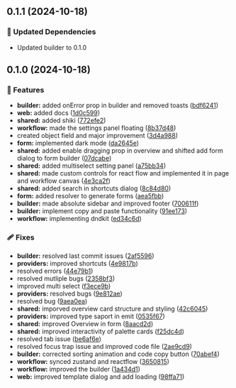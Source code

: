 ## 0.1.1 (2024-10-18)

### 🧱 Updated Dependencies

- Updated builder to 0.1.0

## 0.1.0 (2024-10-18)

### 🚀 Features

- **builder:** added onError prop in builder and removed toasts ([bdf6241](https://github.com/rhinobase/fibr/commit/bdf6241))
- **web:** added docs ([1d0c599](https://github.com/rhinobase/fibr/commit/1d0c599))
- **shared:** added shiki ([772efe2](https://github.com/rhinobase/fibr/commit/772efe2))
- **workflow:** made the settings panel floating ([8b37d48](https://github.com/rhinobase/fibr/commit/8b37d48))
- created object field and major improvement ([3d4a988](https://github.com/rhinobase/fibr/commit/3d4a988))
- **form:** implemented dark mode ([da2645e](https://github.com/rhinobase/fibr/commit/da2645e))
- **shared:** added enable dragging prop in overview and shifted add form dialog to form builder ([07dcabe](https://github.com/rhinobase/fibr/commit/07dcabe))
- **shared:** added multiselect setting panel ([a75bb34](https://github.com/rhinobase/fibr/commit/a75bb34))
- **shared:** made custom controls for react flow and implemented it in page and workflow canvas ([4e3ca2f](https://github.com/rhinobase/fibr/commit/4e3ca2f))
- **shared:** added search in shortcuts dialog ([8c84d80](https://github.com/rhinobase/fibr/commit/8c84d80))
- **form:** added resolver to generate forms ([aea5fbb](https://github.com/rhinobase/fibr/commit/aea5fbb))
- **builder:** made absolute sidebar and improved footer ([700611f](https://github.com/rhinobase/fibr/commit/700611f))
- **builder:** implement copy and paste functionality ([91ee173](https://github.com/rhinobase/fibr/commit/91ee173))
- **workflow:** implementing dndkit ([ed34c6d](https://github.com/rhinobase/fibr/commit/ed34c6d))

### 🩹 Fixes

- **builder:** resolved last commit issues ([2af5596](https://github.com/rhinobase/fibr/commit/2af5596))
- **providers:** improved shortcuts ([4e9817b](https://github.com/rhinobase/fibr/commit/4e9817b))
- resolved errors ([44e79b1](https://github.com/rhinobase/fibr/commit/44e79b1))
- resolved mutliple bugs ([2358bf3](https://github.com/rhinobase/fibr/commit/2358bf3))
- improved multi select ([f3ece9b](https://github.com/rhinobase/fibr/commit/f3ece9b))
- **providers:** resolved bugs ([9e812ae](https://github.com/rhinobase/fibr/commit/9e812ae))
- resolved bug ([9aea0ea](https://github.com/rhinobase/fibr/commit/9aea0ea))
- **shared:** imporved overview card structure and styling ([42c6045](https://github.com/rhinobase/fibr/commit/42c6045))
- **providers:** improved type saport in emit ([0535f67](https://github.com/rhinobase/fibr/commit/0535f67))
- **shared:** improved Overview in form ([8aacd2d](https://github.com/rhinobase/fibr/commit/8aacd2d))
- **shared:** improved interactivity of palette cards ([f25dc4d](https://github.com/rhinobase/fibr/commit/f25dc4d))
- resolved tab issue ([be6af6e](https://github.com/rhinobase/fibr/commit/be6af6e))
- resolved focus trap issue and improved code file ([2ae9cd9](https://github.com/rhinobase/fibr/commit/2ae9cd9))
- **builder:** corrected sorting animation and code copy button ([70abef4](https://github.com/rhinobase/fibr/commit/70abef4))
- **workflow:** synced zustand and reactflow ([3650815](https://github.com/rhinobase/fibr/commit/3650815))
- **workflow:** improved the builder ([1a434d1](https://github.com/rhinobase/fibr/commit/1a434d1))
- **web:** improved template dialog and add loading ([98ffa71](https://github.com/rhinobase/fibr/commit/98ffa71))

